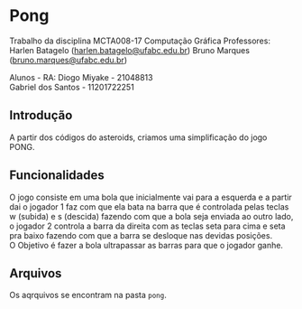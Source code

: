 # Pong
Trabalho da disciplina MCTA008-17 Computação Gráfica
Professores:  
Harlen Batagelo (harlen.batagelo@ufabc.edu.br)
Bruno Marques (bruno.marques@ufabc.edu.br)

Alunos - RA: 
Diogo Miyake - 21048813  
Gabriel dos Santos - 11201722251  
## Introdução
A partir dos códigos do asteroids, criamos uma simplificação do jogo PONG.

## Funcionalidades
O jogo consiste em uma bola que inicialmente vai para a esquerda e a partir dai o jogador 1 faz com que ela bata na barra que é controlada pelas teclas w (subida) e s (descida) fazendo com que a bola seja enviada ao outro lado, o jogador 2 controla a barra da direita com as teclas seta para cima e seta pra baixo fazendo com que a barra se desloque nas devidas posições.  
O Objetivo é fazer a bola ultrapassar as barras para que o jogador ganhe. 

## Arquivos 
Os aqrquivos se encontram na pasta `pong`. 
